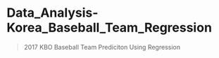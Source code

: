# Data_Analysis-Korea_Baseball_Team_Regression
> 2017 KBO Baseball Team Prediciton Using Regression <br>

